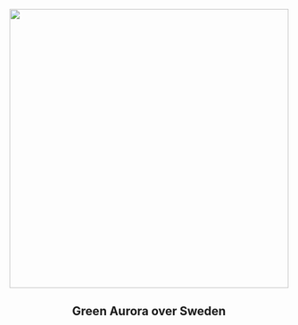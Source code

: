 
<p align="center"><img src="https://apod.nasa.gov/apod/image/2405/AuroraSweden_Strand_960.jpg" width="500" height="500"></p>
<h2 align="center"> Green Aurora over Sweden </h2>
